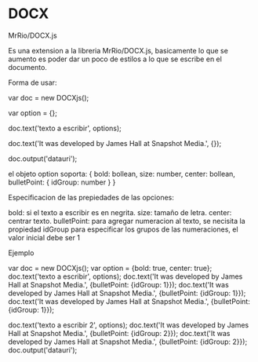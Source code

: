 # DOCX
MrRio/DOCX.js 



Es una extension a la libreria MrRio/DOCX.js, basicamente lo que se aumento es poder dar un poco de estilos a lo que se escribe en el documento.

Forma de usar:

var doc = new DOCXjs();

var option = {};

doc.text('texto a escribir', options);

doc.text('It was developed by James Hall at Snapshot Media.', {});

doc.output('datauri');


el objeto option soporta:
{
  bold: bollean, 
  size: number,
  center: bollean,
  bulletPoint: {
    idGroup: number
  }
}

Especificacion de las prepiedades de las opciones:

bold: si el texto a escribir es en negrita.
size: tamaño de letra.
center: centrar texto.
bulletPoint: para agregar numeracion al texto, se necisita la propiedad idGroup para especificar los grupos de las numeraciones, el valor inicial debe ser 1


Ejemplo 


var doc = new DOCXjs();
var option = {bold: true, center: true};
doc.text('texto a escribir', options);
doc.text('It was developed by James Hall at Snapshot Media.', {bulletPoint: {idGroup: 1}});
doc.text('It was developed by James Hall at Snapshot Media.', {bulletPoint: {idGroup: 1}});
doc.text('It was developed by James Hall at Snapshot Media.', {bulletPoint: {idGroup: 1}});

doc.text('texto a escribir 2', options);
doc.text('It was developed by James Hall at Snapshot Media.', {bulletPoint: {idGroup: 2}});
doc.text('It was developed by James Hall at Snapshot Media.', {bulletPoint: {idGroup: 2}});
doc.output('datauri');
